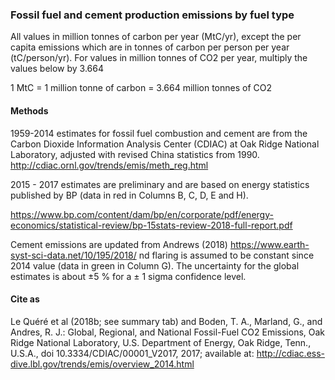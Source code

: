 ### Fossil fuel and cement production emissions by fuel type

All values in million tonnes of carbon per year (MtC/yr), except the per capita emissions which are in tonnes of carbon per person per year (tC/person/yr).
For values in million tonnes of CO2 per year, multiply the values below by 3.664

1 MtC = 1 million tonne of carbon = 3.664 million tonnes of CO2

#### Methods

1959-2014 estimates for fossil fuel combustion and cement are from the Carbon Dioxide Information Analysis Center (CDIAC) at Oak Ridge National Laboratory, adjusted with revised China statistics from 1990.  http://cdiac.ornl.gov/trends/emis/meth_reg.html

2015 - 2017 estimates are preliminary and are based on energy statistics published by
BP (data in red in Columns B, C, D, E and H).

https://www.bp.com/content/dam/bp/en/corporate/pdf/energy-economics/statistical-review/bp-15stats-review-2018-full-report.pdf

Cement emissions are updated from Andrews (2018) https://www.earth-syst-sci-data.net/10/195/2018/
nd flaring is assumed to be constant since 2014 value (data in green in Column G).
The uncertainty for the global estimates is about ±5 % for a ± 1 sigma confidence level.

#### Cite as
Le Quéré et al (2018b; see summary tab) and Boden, T. A., Marland, G., and Andres, R. J.: Global, Regional, and National Fossil-Fuel CO2 Emissions, Oak Ridge National Laboratory, U.S. Department of Energy, Oak Ridge, Tenn., U.S.A., doi 10.3334/CDIAC/00001_V2017, 2017; available at: http://cdiac.ess-dive.lbl.gov/trends/emis/overview_2014.html


